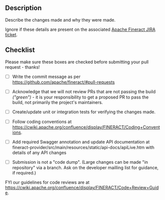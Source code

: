 ## Description

Describe the changes made and why they were made.

Ignore if these details are present on the associated [Apache Fineract JIRA ticket](https://github.com/apache/fineract/pull/1284).


## Checklist

Please make sure these boxes are checked before submitting your pull request - thanks!

- [ ] Write the commit message as per https://github.com/apache/fineract/#pull-requests

- [ ] Acknowledge that we will not review PRs that are not passing the build _("green")_ - it is your responsibility to get a proposed PR to pass the build, not primarily the project's maintainers.

- [ ] Create/update unit or integration tests for verifying the changes made.

- [ ] Follow coding conventions at https://cwiki.apache.org/confluence/display/FINERACT/Coding+Conventions.

- [ ] Add required Swagger annotation and update API documentation at fineract-provider/src/main/resources/static/api-docs/apiLive.htm with details of any API changes

- [ ] Submission is not a "code dump".  (Large changes can be made "in repository" via a branch.  Ask on the developer mailling list for guidance, if required.)

FYI our guidelines for code reviews are at https://cwiki.apache.org/confluence/display/FINERACT/Code+Review+Guide.
